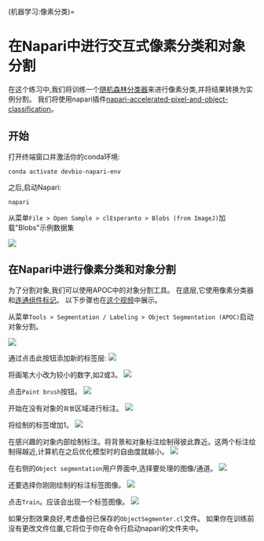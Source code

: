 (机器学习:像素分类)=
# 在Napari中进行交互式像素分类和对象分割

在这个练习中,我们将训练一个[随机森林分类器](https://en.wikipedia.org/wiki/Random_forest)来进行像素分类,并将结果转换为实例分割。
我们将使用napari插件[napari-accelerated-pixel-and-object-classification](https://www.napari-hub.org/plugins/napari-accelerated-pixel-and-object-classification)。

## 开始

打开终端窗口并激活你的conda环境:

```
conda activate devbio-napari-env
```

之后,启动Napari:

```
napari
```

从菜单`File > Open Sample > clEsperanto > Blobs (from ImageJ)`加载"Blobs"示例数据集

![](apoc1.png)

## 在Napari中进行像素分类和对象分割

为了分割对象,我们可以使用APOC中的对象分割工具。
在底层,它使用像素分类器和[连通组件标记](https://en.wikipedia.org/wiki/Connected-component_labeling)。
以下步骤也在[这个视频](apoc_object_segmentation.mp4)中展示。

从菜单`Tools > Segmentation / Labeling > Object Segmentation (APOC)`启动对象分割。

![](apoc2.png)

通过点击此按钮添加新的标签层:
![](apoc3.png)

将画笔大小改为较小的数字,如2或3。
![](apoc4.png)

点击`Paint brush`按钮。
![](apoc5.png)

开始在没有对象的`背景`区域进行标注。
![](apoc6.png)

将绘制的标签增加1。
![](apoc7.png)

在感兴趣的对象内部绘制标注。将背景和对象标注绘制得彼此靠近。这两个标注绘制得越近,计算机在之后优化模型时的自由度就越小。
![](apoc8.png)

在右侧的`Object segmentation`用户界面中,选择要处理的图像/通道。
![](apoc9.png)

还要选择你刚刚绘制的标注标签图像。
![](apoc10.png)

点击`Train`。应该会出现一个标签图像。
![](apoc11.png)

如果分割效果良好,考虑备份已保存的`ObjectSegmenter.cl`文件。
如果你在训练前没有更改文件位置,它将位于你在命令行启动napari的文件夹中。